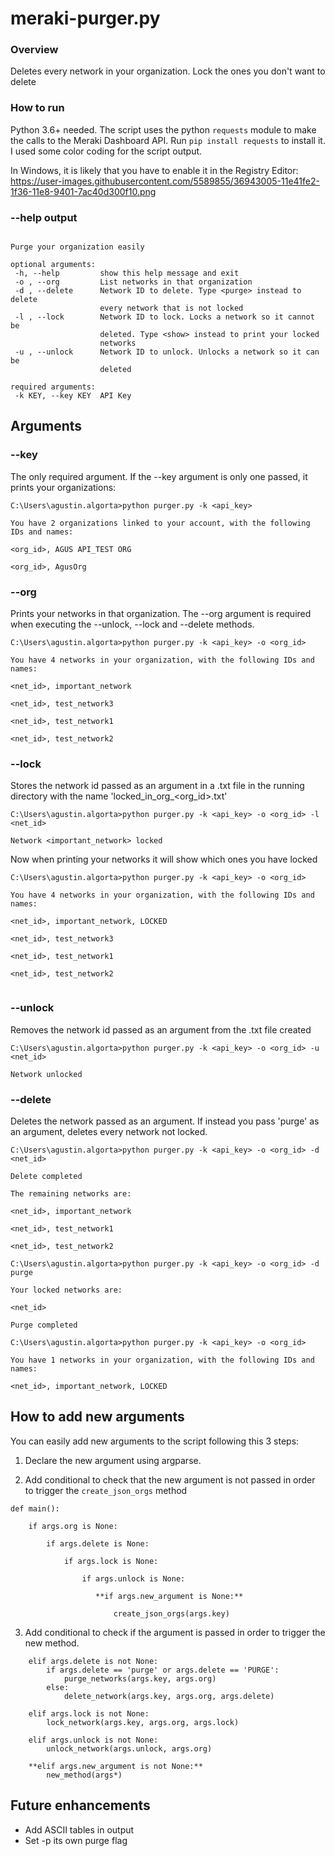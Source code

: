 # meraki-purger.py

### Overview 
Deletes every network in your organization. Lock the ones you don't want to delete

### How to run
Python 3.6+ needed.
The script uses the python ```requests``` module to make the calls to the Meraki Dashboard API. 
Run ```pip install requests``` to install it.
I used some color coding for the script output. 

In Windows, it is likely that you have to enable it in the Registry Editor: 
https://user-images.githubusercontent.com/5589855/36943005-11e41fe2-1f36-11e8-9401-7ac40d300f10.png

### --help output
 ```usage: purger.py [-h] -k KEY [-o] [-d  | -l  | -u ]

Purge your organization easily

optional arguments:
  -h, --help         show this help message and exit
  -o , --org         List networks in that organization
  -d , --delete      Network ID to delete. Type <purge> instead to delete
                     every network that is not locked
  -l , --lock        Network ID to lock. Locks a network so it cannot be
                     deleted. Type <show> instead to print your locked
                     networks
  -u , --unlock      Network ID to unlock. Unlocks a network so it can be
                     deleted

required arguments:
  -k KEY, --key KEY  API Key
```

## Arguments

### --key

The only required argument. If the --key argument is  only one passed, it prints your organizations:

```
C:\Users\agustin.algorta>python purger.py -k <api_key>

You have 2 organizations linked to your account, with the following IDs and names:

<org_id>, AGUS API_TEST ORG

<org_id>, AgusOrg

```
### --org

Prints your networks in that organization. The --org argument is required when executing the --unlock, --lock and --delete methods.

```
C:\Users\agustin.algorta>python purger.py -k <api_key> -o <org_id>

You have 4 networks in your organization, with the following IDs and names:

<net_id>, important_network

<net_id>, test_network3

<net_id>, test_network1

<net_id>, test_network2

```
### --lock

Stores the network id passed as an argument in a .txt file in the running directory with the name 'locked_in_org_<org_id>.txt' 
```
C:\Users\agustin.algorta>python purger.py -k <api_key> -o <org_id> -l <net_id>

Network <important_network> locked

```
Now when printing your networks it will show which ones you have locked

```
C:\Users\agustin.algorta>python purger.py -k <api_key> -o <org_id>

You have 4 networks in your organization, with the following IDs and names:

<net_id>, important_network, LOCKED

<net_id>, test_network3

<net_id>, test_network1

<net_id>, test_network2


```
### --unlock
Removes the network id passed as an argument from the .txt file created

```
C:\Users\agustin.algorta>python purger.py -k <api_key> -o <org_id> -u <net_id>

Network unlocked
```
### --delete

Deletes the network passed as an argument. If instead you pass 'purge' as an argument, deletes every network not locked.
 
 ```
 C:\Users\agustin.algorta>python purger.py -k <api_key> -o <org_id> -d <net_id>

Delete completed

The remaining networks are:

<net_id>, important_network

<net_id>, test_network1

<net_id>, test_network2
```
```
C:\Users\agustin.algorta>python purger.py -k <api_key> -o <org_id> -d purge

Your locked networks are:

<net_id>

Purge completed
```
```
C:\Users\agustin.algorta>python purger.py -k <api_key> -o <org_id>

You have 1 networks in your organization, with the following IDs and names:

<net_id>, important_network, LOCKED

```

## How to add new arguments

You can easily add new arguments to the script following this 3 steps:

1. Declare the new argument using argparse.

2. Add conditional to check that the new argument is not passed in order to trigger the ```create_json_orgs``` method
```
def main():

    if args.org is None:

        if args.delete is None:

            if args.lock is None:

                if args.unlock is None:
                   
                   **if args.new_argument is None:**

                       create_json_orgs(args.key)
```
3. Add conditional to check if the argument is passed in order to trigger the new method.
```
    elif args.delete is not None:
        if args.delete == 'purge' or args.delete == 'PURGE':
            purge_networks(args.key, args.org)
        else:
            delete_network(args.key, args.org, args.delete)

    elif args.lock is not None:
        lock_network(args.key, args.org, args.lock)

    elif args.unlock is not None:
        unlock_network(args.unlock, args.org)
     
    **elif args.new_argument is not None:**
        new_method(args*)
```

  
  
 ## Future enhancements
 
 - Add ASCII tables in output
 - Set -p its own purge flag
 
 
